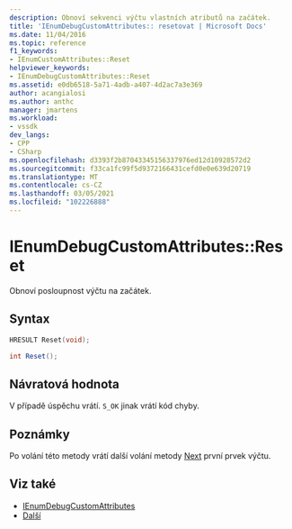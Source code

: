 ```yaml
---
description: Obnoví sekvenci výčtu vlastních atributů na začátek.
title: 'IEnumDebugCustomAttributes:: resetovat | Microsoft Docs'
ms.date: 11/04/2016
ms.topic: reference
f1_keywords:
- IEnumCustomAttributes::Reset
helpviewer_keywords:
- IEnumDebugCustomAttributes::Reset
ms.assetid: e0db6518-5a71-4adb-a407-4d2ac7a3e369
author: acangialosi
ms.author: anthc
manager: jmartens
ms.workload:
- vssdk
dev_langs:
- CPP
- CSharp
ms.openlocfilehash: d3393f2b87043345156337976ed12d10928572d2
ms.sourcegitcommit: f33ca1fc99f5d9372166431cefd0e0e639d20719
ms.translationtype: MT
ms.contentlocale: cs-CZ
ms.lasthandoff: 03/05/2021
ms.locfileid: "102226888"
---
```

# <a name="ienumdebugcustomattributesreset"></a>IEnumDebugCustomAttributes::Reset
Obnoví posloupnost výčtu na začátek.

## <a name="syntax"></a>Syntax

```cpp
HRESULT Reset(void);
```

```csharp
int Reset();
```

## <a name="return-value"></a>Návratová hodnota
 V případě úspěchu vrátí. `S_OK` jinak vrátí kód chyby.

## <a name="remarks"></a>Poznámky
 Po volání této metody vrátí další volání metody [Next](../../../extensibility/debugger/reference/ienumdebugcustomattributes-next.md) první prvek výčtu.

## <a name="see-also"></a>Viz také
- [IEnumDebugCustomAttributes](../../../extensibility/debugger/reference/ienumdebugcustomattributes.md)
- [Další](../../../extensibility/debugger/reference/ienumdebugcustomattributes-next.md)
